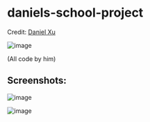 # daniels-school-project

Credit: [Daniel Xu](https://github.com/ChickenAgent2227)

![image](https://user-images.githubusercontent.com/19739712/126889211-d61bf697-104f-40d4-93e7-c19b322f1b54.png)


(All code by him)

## Screenshots:

![image](https://user-images.githubusercontent.com/19739712/126854259-61aacc90-f4fe-444e-9141-db31d920407f.png)


![image](https://user-images.githubusercontent.com/19739712/126854284-4e60275f-f1ec-4265-9dce-486f2bdef9d9.png)

